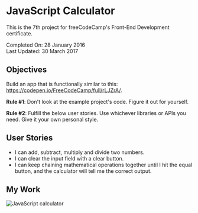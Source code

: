 # JavaScript Calculator

This is the 7th project for freeCodeCamp's Front-End Development certificate.

Completed On: 28 January 2016  
Last Updated: 30 March 2017

## Objectives

Build an app that is functionally similar to this: https://codepen.io/FreeCodeCamp/full/rLJZrA/.

**Rule #1**: Don't look at the example project's code. Figure it out for yourself.

**Rule #2**: Fulfill the below user stories. Use whichever libraries or APIs you need. Give it your own personal style.

## User Stories

- I can add, subtract, multiply and divide two numbers.
- I can clear the input field with a clear button.
- I can keep chaining mathematical operations together until I hit the equal button, and the calculator will tell me the correct output.

## My Work

![JavaScript calculator](https://cdn.rawgit.com/ayoisaiah/javascript-calculator/012d4c5f/screenshot.png)
